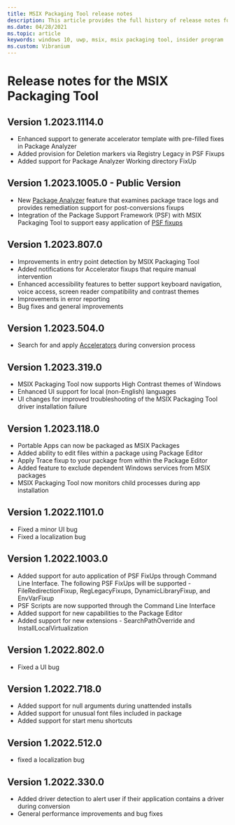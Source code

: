 ```yaml
---
title: MSIX Packaging Tool release notes
description: This article provides the full history of release notes for different versions of the MSIX Packaging Tool.
ms.date: 04/28/2021
ms.topic: article
keywords: windows 10, uwp, msix, msix packaging tool, insider program
ms.custom: Vibranium
---
```


# Release notes for the MSIX Packaging Tool

## Version 1.2023.1114.0
- Enhanced support to generate accelerator template with pre-filled fixes in Package Analyzer 
- Added provision for Deletion markers via Registry Legacy in PSF Fixups
- Added support for Package Analyzer Working directory FixUp 

## Version 1.2023.1005.0 - Public Version
- New [Package Analyzer](https://learn.microsoft.com/windows/msix/packaging-tool/package-analyzer) feature that examines package trace logs and provides remediation support for post-conversions fixups
- Integration of the Package Support Framework (PSF) with MSIX Packaging Tool to support easy application of [PSF fixups](https://learn.microsoft.com/windows/msix/psf/psf-integration-with-mpt)

## Version 1.2023.807.0 
- Improvements in entry point detection by MSIX Packaging Tool
- Added notifications for Accelerator fixups that require manual intervention
- Enhanced accessibility features to better support keyboard navigation, voice access, screen reader compatibility and contrast themes
- Improvements in error reporting 
- Bug fixes and general improvements

## Version 1.2023.504.0
- Search for and apply [Accelerators](https://learn.microsoft.com/windows/msix/toolkit/accelerators) during conversion process

## Version 1.2023.319.0 
- MSIX Packaging Tool now supports High Contrast themes of Windows
- Enhanced UI support for local (non-English) languages
- UI changes for improved troubleshooting of the MSIX Packaging Tool driver installation failure

## Version 1.2023.118.0
- Portable Apps can now be packaged as MSIX Packages
- Added ability to edit files within a package using Package Editor
- Apply Trace fixup to your package from within the Package Editor
- Added feature to exclude dependent Windows services from MSIX packages
- MSIX Packaging Tool now monitors child processes during app installation

## Version 1.2022.1101.0
- Fixed a minor UI bug
- Fixed a localization bug

## Version 1.2022.1003.0
- Added support for auto application of PSF FixUps through Command Line Interface. The following PSF FixUps will be supported - FileRedirectionFixup, RegLegacyFixups, DynamicLibraryFixup, and EnvVarFixup
- PSF Scripts are now supported through the Command Line Interface
- Added support for new capabilities to the Package Editor
- Added support for new extensions - SearchPathOverride and InstallLocalVirtualization

## Version 1.2022.802.0
- Fixed a UI bug

## Version 1.2022.718.0
- Added support for null arguments during unattended installs
- Added support for unusual font files included in package
- Added support for start menu shortcuts

## Version 1.2022.512.0
- fixed a localization bug

## Version 1.2022.330.0
- Added driver detection to alert user if their application contains a driver during conversion
- General performance improvements and bug fixes

